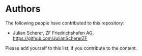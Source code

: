 # Authors

The following people have contributed to this repository:

* Julian Scherer, ZF Friedrichshafen AG, <https://github.com/JulianSchererZF>

Please add yourself to this list, if you contribute to the content.
